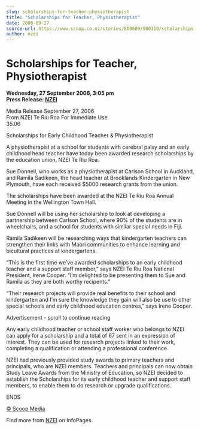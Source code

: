 ```yaml
---
slug: scholarships-for-teacher-physiotherapist
title: "Scholarships for Teacher, Physiotherapist"
date: 2006-09-27
source-url: https://www.scoop.co.nz/stories/ED0609/S00110/scholarships-for-teacher-physiotherapist.htm
author: nzei
---
```

Scholarships for Teacher, Physiotherapist
=========================================

**Wednesday, 27 September 2006, 3:05 pm**  
**Press Release: [NZEI](https://info.scoop.co.nz/NZEI)**

Media Release September 27, 2006  
From NZEI Te Riu Roa For Immediate Use  
35.06

Scholarships for Early Childhood Teacher & Physiotherapist

A physiotherapist at a school for students with cerebral palsy and an early childhood head teacher have today been awarded research scholarships by the education union, NZEI Te Riu Roa.

Sue Donnell, who works as a physiotherapist at Carlson School in Auckland, and Ramila Sadikeen, the head teacher at Brooklands Kindergarten in New Plymouth, have each received $5000 research grants from the union.

The scholarships have been awarded at the NZEI Te Riu Roa Annual Meeting in the Wellington Town Hall.

Sue Donnell will be using her scholarship to look at developing a partnership between Carlson School, where 90% of the students are in wheelchairs, and a school for students with similar special needs in Fiji.

Ramila Sadikeen will be researching ways that kindergarten teachers can strengthen their links with Maori communities to enhance learning and bicultural practices at kindergartens.

“This is the first time we’ve awarded scholarships to an early childhood teacher and a support staff member,” says NZEI Te Riu Roa National President, Irene Cooper. “I’m delighted to be presenting them to Sue and Ramila as they are both worthy recipents.”

“Their research projects will provide real benefits to their school and kindergarten and I’m sure the knowledge they gain will also be use to other special schools and early childhood education centres,” says Irene Cooper.

Advertisement - scroll to continue reading





Any early childhood teacher or school staff worker who belongs to NZEI can apply for a scholarship and a total of 67 sent in an expression of interest. They can be used for research projects linked to their work, completing a qualification or attending a professional conference.

NZEI had previously provided study awards to primary teachers and principals, who are NZEI members. Teachers and principals can now obtain Study Leave Awards from the Ministry of Education, so NZEI decided to establish the Scholarships for its early childhood teacher and support staff members, to enable them to do research or upgrade qualifications.

ENDS

[© Scoop Media](http://www.scoop.co.nz/about/terms.html)

Find more from [NZEI](https://info.scoop.co.nz/NZEI) on InfoPages.